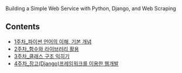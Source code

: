 Building a Simple Web Service with Python, Django, and Web Scraping

## Contents
- [1주차_파이썬 언어의 이해, 기본 개념](docs/python01.md/)
- [2주차_함수와 라이브러리 활용](docs/python02.md/)
- [3주차_클래스 구조 익히기](docs/python03.md/)
- [4주차_장고(Django)프레임워크를 이용한 웹개발](docs/python04.md)
